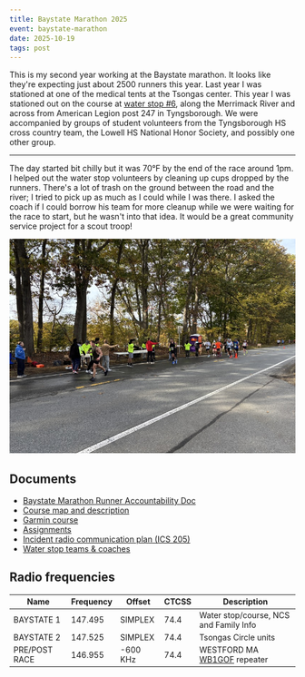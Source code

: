 ```yaml
---
title: Baystate Marathon 2025
event: baystate-marathon
date: 2025-10-19
tags: post
---
```


This is my second year working at the Baystate marathon. It looks like they're expecting just about 2500 runners this year. Last year I was stationed at one of the medical tents at the Tsongas center. This year I was stationed out on the course at [water stop #6](https://maps.app.goo.gl/68SApMVMaqHZgn5d8), along the Merrimack River and across from American Legion post 247 in Tyngsborough. We were accompanied by groups of student volunteers from the Tyngsborough HS cross country team, the Lowell HS National Honor Society, and possibly one other group.

---

The day started bit chilly but it was 70°F by the end of the race around 1pm. I helped out the water stop volunteers by cleaning up cups dropped by the runners. There's a lot of trash on the ground between the road and the river; I tried to pick up as much as I could while I was there. I asked the coach if I could borrow his team for more cleanup while we were waiting for the race to start, but he wasn't into that idea. It would be a great community service project for a scout troop!

![Picture of student volunteers passing out water to racers](waterstop.jpg)

## Documents

- [Baystate Marathon Runner Accountability Doc](Baystate%20Marathon%20Runner%20Accountability%20Doc.pdf)
- [Course map and description](https://www.baystatemarathon.com/course-map-description)
- [Garmin course](https://connect.garmin.com/modern/course/128993260)
- [Assignments](assignments)
- [Incident radio communication plan (ICS 205)](ICS205.pdf)
- [Water stop teams & coaches](waterstops)

## Radio frequencies

| Name          | Frequency | Offset   | CTCSS | Description                            |
| ------------- | --------- | -------- | ----- | -------------------------------------- |
| BAYSTATE 1    | 147.495   | SIMPLEX  | 74.4  | Water stop/course, NCS and Family Info |
| BAYSTATE 2    | 147.525   | SIMPLEX  | 74.4  | Tsongas Circle units                   |
| PRE/POST RACE | 146.955   | -600 KHz | 74.4  | WESTFORD MA [WB1GOF] repeater          |

[WB1GOF]: https://wb1gof.org/
